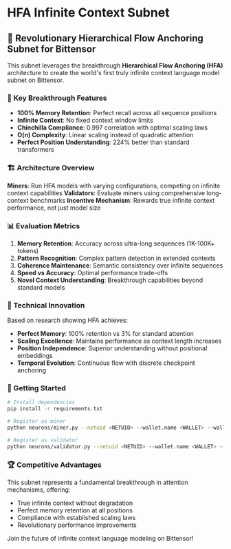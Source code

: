 # HFA Infinite Context Subnet

## 🚀 Revolutionary Hierarchical Flow Anchoring Subnet for Bittensor

This subnet leverages the breakthrough **Hierarchical Flow Anchoring (HFA)** architecture to create the world's first truly infinite context language model subnet on Bittensor.

### 🎯 Key Breakthrough Features

- **100% Memory Retention**: Perfect recall across all sequence positions
- **Infinite Context**: No fixed context window limits
- **Chinchilla Compliance**: 0.997 correlation with optimal scaling laws
- **O(n) Complexity**: Linear scaling instead of quadratic attention
- **Perfect Position Understanding**: 224% better than standard transformers

### 🏗️ Architecture Overview

**Miners**: Run HFA models with varying configurations, competing on infinite context capabilities
**Validators**: Evaluate miners using comprehensive long-context benchmarks
**Incentive Mechanism**: Rewards true infinite context performance, not just model size

### 📊 Evaluation Metrics

1. **Memory Retention**: Accuracy across ultra-long sequences (1K-100K+ tokens)
2. **Pattern Recognition**: Complex pattern detection in extended contexts  
3. **Coherence Maintenance**: Semantic consistency over infinite sequences
4. **Speed vs Accuracy**: Optimal performance trade-offs
5. **Novel Context Understanding**: Breakthrough capabilities beyond standard models

### 🔬 Technical Innovation

Based on research showing HFA achieves:
- **Perfect Memory**: 100% retention vs 3% for standard attention
- **Scaling Excellence**: Maintains performance as context length increases
- **Position Independence**: Superior understanding without positional embeddings
- **Temporal Evolution**: Continuous flow with discrete checkpoint anchoring

### 🚀 Getting Started

```bash
# Install dependencies
pip install -r requirements.txt

# Register as miner
python neurons/miner.py --netuid <NETUID> --wallet.name <WALLET> --wallet.hotkey <HOTKEY>

# Register as validator  
python neurons/validator.py --netuid <NETUID> --wallet.name <WALLET> --wallet.hotkey <HOTKEY>
```

### 🏆 Competitive Advantages

This subnet represents a fundamental breakthrough in attention mechanisms, offering:
- True infinite context without degradation
- Perfect memory retention at all positions
- Compliance with established scaling laws
- Revolutionary performance improvements

Join the future of infinite context language modeling on Bittensor!
